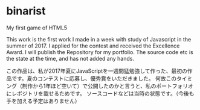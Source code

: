 # binarist
My first game of HTML5  

This work is the first work I made in a week with study of Javascript in the summer of 2017. I applied for the contest and received the Excellence Award. I will publish the Repository for my portfolio. The source code etc is the state at the time, and has not added any hands.

この作品は、私が2017年夏にJavaScriptを一週間猛勉強して作った、最初の作品です。夏のコンテストに応募し、優秀賞をいただきました。
何故このタイミング（制作から1年ほど空いて）で公開したのかと言うと、私のポートフォリオにレポジトリを載せるためです。
ソースコードなどは当時の状態です。（今後も手を加える予定はありません）
